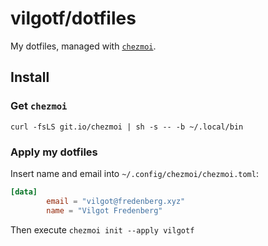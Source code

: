 # vilgotf/dotfiles
My dotfiles, managed with [`chezmoi`](https://github.com/twpayne/chezmoi).

## Install
### Get `chezmoi`
`curl -fsLS git.io/chezmoi | sh -s -- -b ~/.local/bin`
### Apply my dotfiles
Insert name and email into `~/.config/chezmoi/chezmoi.toml`:
```toml
[data]
        email = "vilgot@fredenberg.xyz"
        name = "Vilgot Fredenberg"
```
Then execute `chezmoi init --apply vilgotf`
